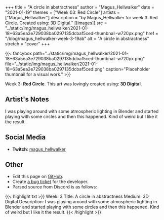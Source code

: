 +++
title =       "A circle in abstractness"
author =      "Magus_Hellwalker"
date =        "2021-01-19"
themes =      ["Week 03: Red Circle"]
artists =     ["Magus_Hellwalker"]
description = "by Magus_Hellwalker for week 3: Red Circle. Created using: 3D Digital."
[[images]]
              src = "../static/img/magus_hellwalker/2021-01-18+63a5ea3e729038ba0297135dcbaf5ced-thumbnail-w720px.png"
              href = "/blog/magus_hellwalker-week-3-19ab"
              alt = "A circle in abstractness"
              stretch = "cover"
+++


{{< fancybox path="../static/img/magus_hellwalker/2021-01-18+63a5ea3e729038ba0297135dcbaf5ced-thumbnail-w720px.png" file="../static/img/magus_hellwalker/2021-01-18+63a5ea3e729038ba0297135dcbaf5ced.png" caption="Placeholder thumbnail for a visual work." >}}


Week 3: **Red Circle**. This art was lovingly created using: **3D Digital**.

## Artist's Notes

I was playing around with some atmospheric lighting in Blender and started playing with some circles and then this happened. Kind of weird but I like it the result.

## Social Media

- **Twitch**: <a href='https://twitch.tv/magus_hellwalker' target='_blank'>magus_hellwalker</a>

## Other

- Edit this page on [GitHub](https://github.com/teaminkling/web-refresh/edit/main/content/blog/magus_hellwalker-week-3-19ab.md).
- Create [a bug ticket](https://github.com/teaminkling/web-refresh/issues/new?assignees=&labels=bug&template=problem-report.md&title=) for the developer.
- Parsed source from Discord is as follows:

{{< highlight txt >}}
Week: 3
Title:  A circle in abstractness
Medium: 3D Digital
Description: I was playing around with some atmospheric lighting in Blender and started playing with some circles and then this happened. Kind of weird but I like it the result.
{{< /highlight >}}